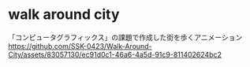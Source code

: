 # walk around city
「コンピュータグラフィックス」の課題で作成した街を歩くアニメーション  
https://github.com/SSK-0423/Walk-Around-City/assets/83057130/ec91d0c1-46a6-4a5d-91c9-811402624bc2


